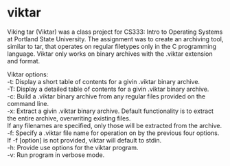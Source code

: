 # viktar
Viking tar (Viktar) was a class project for CS333: Intro to Operating Systems at Portland State University.
The assignment was to create an archiving tool, similar to tar, that operates on regular filetypes only in the C programming language.
Viktar only works on binary archives with the .viktar extension and format.

Viktar options:   
	-t:	Display a short table of contents for a givin .viktar binary archive.   
	-T:	Display a detailed table of contents for a givin .viktar binary archive.   
	-c:	Build a .viktar binary archive from any regular files provided on the command line.   
	-x:	Extract a givin .viktar binary archive. Default functionality is to extract the entire archive, overwriting existing files.   
		If any filenames are specified, only those will be extracted from the archive.   
	-f:	Specify a .viktar file name for operation on by the previous four options.   
		If -f [option] is not provided, viktar will default to stdin.   
	-h:	Provide use options for the viktar program.   
	-v:	Run program in verbose mode.   
